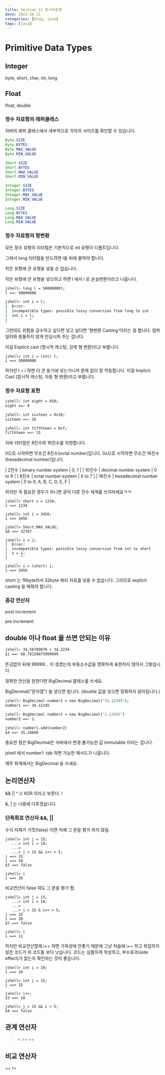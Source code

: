 ```yaml
---
title: Section 11 원시자료형
date: 2023-10-21
categories: [blog, java]
tags: [java]
---
```


# Primitive Data Types

## Integer
byte, short, char, int, long

## Float
float, double


### 정수 자료형의 래퍼클래스

자바의 래퍼 클래스에서 세부적으로 각자의 사이즈를 확인할 수 있습니다.

```java
Byte.SIZE
Byte.BYTES
Byte.MAX_VALUE
Byte.MIN_VALUE

Short.SIZE
Short.BYTES
Short.MAX_VALUE
Short.MIN_VALUE

Integer.SIZE
Integer.BYTES
Integer.MAX_VALUE
Integer.MIN_VALUE

Long.SIZE
Long.BYTES
Long.MAX_VALUE
Long.MIN_VALUE
```

### 정수 자료형의 형변환

모든 정수 유형의 리터럴은 기본적으로 int 유형이 디폴트입니다.

그래서 long 리터럴을 만드려면 l을 뒤에 붙여야 합니다. 

작은 유형에 큰 유형을 넣을 순 없습니다. 

작은 유형에 큰 유형을 넣으려고 하면 l 에서 i 로 손실변환이라고 나옵니다.

```sh
jshell> long l = 50000000l;
l ==> 50000000

jshell> int i = l;
|  Error:
|  incompatible types: possible lossy conversion from long to int
|  int i = l;
|          ^
```

그런데도 위험을 감수하고 싶다면 넣고 싶다면 '형변환 Casting'이라는 걸 합니다. 컴파일러와 충돌하지 않게 안심시켜 주는 겁니다.

이걸 Explicit cast (명시적 캐스팅, 강제 형 변환)라고 부릅니다.

```
jshell> int i = (int) l;
i ==> 50000000
```

하지만 l = i 하면 더 큰 용기에 넣는거니까 문제 없이 잘 작동합니다.
이걸 Implicit Cast (암시적 캐스팅, 자동 형 변환)라고 부릅니다.


### 정수 자료형 표현

```sh
jshell> int eight = 010;
eight ==> 8

jshell> int sixteen = 0x10;
sixteen ==> 16

jshell> int fifthteen = 0xf;
fifthteen ==> 15
```

자바 리터럴은 8진수와 16진수를 지원합니다.

0으로 시작하면 무조건 8진수(octal number)입니다.
0x으로 시작하면 무조건 16진수(hexadecimal number)입니다.

| 2진수 | binary number system | 0, 1 | 
| 10진수 | decimal number system | 0 to 9 |
| 8진수 | octal number system | 0 to 7 |
| 16진수 | hexadecimal number system | 0 to 9, A, B, C, D, E, F |

하지만 꼭 필요한 경우가 아니면 굳이 다른 진수 체계를 쓰지마세요ㅋㅋ


```
jshell> short s = 1234;
s ==> 1234

jshell> int i = 3456;
i ==> 3456

jshell> Short.MAX_VALUE;
$8 ==> 32767

jshell> s = i;
|  Error:
|  incompatible types: possible lossy conversion from int to short
|  s = i;
|      ^

jshell> s = (short) i;
s ==> 3456

```

short 는 16byte라서 32byte 짜리 자료를 넣을 수 없습니다. 그러므로 explicit casting 을 해줘야 합니다.


### 증감 연산자

post increment

pre increment


## double 이나 float 을 쓰면 안되는 이유


```sh
jshell> 34.56789876 + 34.2234
$1 ==> 68.79129875999999
```
뜬금없이 뒤에 99999... 이 생겼는데 부동소수값을 명확하게 표현하지 않아서 그렇습니다.

정확한 연산을 원한다면 BigDecimal 클래스를 쓰세요.

BigDecimal("문자열") 을 넣으면 됩니다. (double 값을 넣으면 정확하지 않아집니다.)


```sh
jshell> BigDecimal number1 = new BigDecimal("34.12345");
number1 ==> 34.12345

jshell> BigDecimal number2 = new BigDecimal("1.12345")
number2 ==> 1.

jshell> number1.add(number2)
$4 ==> 35.24690
```

중요한 점은 BigDecimal은 자바에서 변경 불가능한 값 immutable 이라는 겁니다.

jshell 에서 number1. tab 하면 가능한 메서드가 나옵니다.

재무 회계에서는 BigDecimal 을 쓰세요.


## 논리연산자

&&
|| 
^ // XOR 이라고 부른다.
!

&, | 는 나중에 다루겠습니다.


### 단축회로 연산자 &&, || 

수식 자체가 거짓(false) 이면 아예 그 문을 평가 하지 않음.

```
jshell> int j = 15;
   ...> int i = 10;
   ...> 
   ...> j > 15 && i++ > 5;
j ==> 15
i ==> 10
$3 ==> false

jshell> i
i ==> 10
```

비교연산이 false 여도 그 문을 평가 함.

```
jshell> int j = 15;
   ...> int i = 10;
   ...> 
   ...> j > 15 & i++ > 5;
j ==> 15
i ==> 10
$7 ==> false

jshell> i
i ==> 11
```

하지만 비교연산할때 i++ 하면 가독성에 안좋기 때문에 그냥 처음에 i++ 하고 복잡하지 않은 코드가 위 코드들 보다 낫습니다. 
코드는 심플하게 작성하고, 부수효과(side effect)가 없는지 확인하는 것이 좋습니다.

```
jshell> int i = 10;
i ==> 10

jshell> int j = 15;
j ==> 15

jshell> i++;
$3 ==> 10

jshell> j > 15 && i > 5;
$4 ==> false
```

## 관계 연산자

> < >= <= 

## 비교 연산자

== !=
